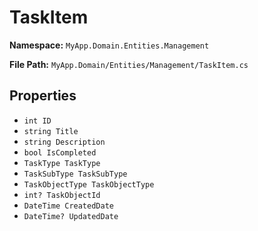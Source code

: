 # TaskItem

**Namespace:** `MyApp.Domain.Entities.Management`

**File Path:** `MyApp.Domain/Entities/Management/TaskItem.cs`

## Properties

- `int ID`
- `string Title`
- `string Description`
- `bool IsCompleted`
- `TaskType TaskType`
- `TaskSubType TaskSubType`
- `TaskObjectType TaskObjectType`
- `int? TaskObjectId`
- `DateTime CreatedDate`
- `DateTime? UpdatedDate`

